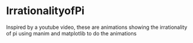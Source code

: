 # IrrationalityofPi
Inspired by a youtube video, these are animations showing the irrationality of pi using manim and matplotlib to do the animations
